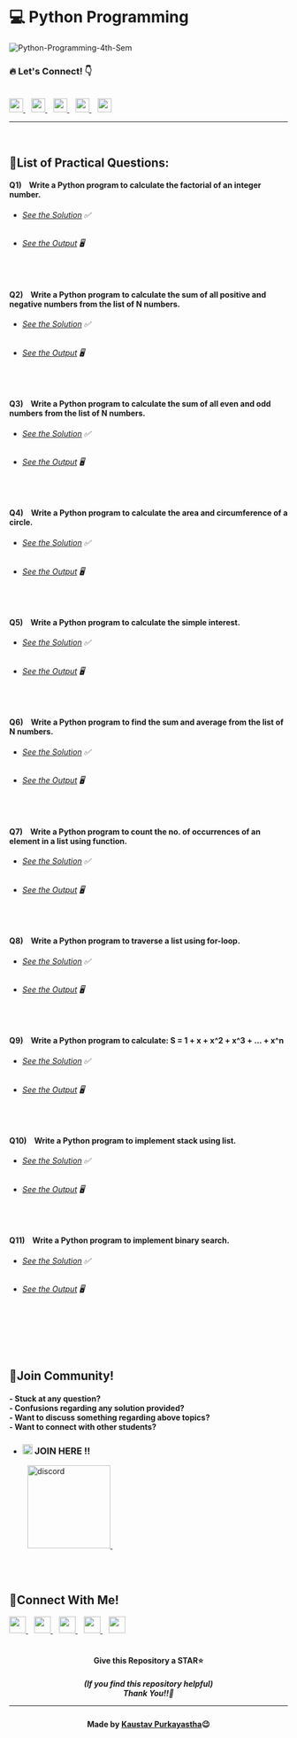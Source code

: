 #  💻 Python Programming

![Python-Programming-4th-Sem](https://socialify.git.ci/Kaustav-Purkayastha/Python-Programming-4th-Sem/image?description=1&descriptionEditable=CSC-SEC-401-L%20-%3E%20%0APython%20Programming%20(LAB)%20&font=Inter&forks=1&language=1&name=1&owner=1&pattern=Charlie%20Brown&stargazers=1&theme=Dark)


### 🔥 Let\'s Connect! 👇 
  <br/>
  <a href="https://twitter.com/imKaustav_">
    <img width="25px" src="https://www.vectorlogo.zone/logos/twitter/twitter-tile.svg" />
  </a>&ensp;
  <a href="https://www.linkedin.com/in/kaustav-02">
    <img width="25px" src="https://www.vectorlogo.zone/logos/linkedin/linkedin-icon.svg" />
  </a>&ensp;
  <a href="https://github.com/Kaustav-Purkayastha">
  <img width="25px" src="https://www.vectorlogo.zone/logos/github/github-icon.svg" />
  </a>&ensp;
  <a href="https://www.instagram.com/_.kaustav._/">
    <img width="25px" src="https://www.vectorlogo.zone/logos/instagram/instagram-icon.svg" />
  </a>&ensp;
  <a href="https://www.facebook.com/kaustav.purkayastha.02/">
  <img width="25px" src="https://www.vectorlogo.zone/logos/facebook/facebook-official.svg" />
  </a>
  
***
<br/>

## 📜List of Practical Questions:

#### Q1) &ensp; Write a Python program to calculate the factorial of an integer number.
- ######  [See the Solution](https://github.com/Kaustav-Purkayastha/Python-Programming-4th-Sem/blob/main/Solutions/Q-01/factorial.py) ✅
- ######  [See the Output](https://github.com/Kaustav-Purkayastha/Python-Programming-4th-Sem/blob/main/Solutions/Q-01/factorial.jpg) 🖥
<br/>


#### Q2) &ensp; Write a Python program to calculate the sum of all positive and negative numbers from the list of N numbers.
- ######  [See the Solution](https://github.com/Kaustav-Purkayastha/Python-Programming-4th-Sem/blob/main/Solutions/Q-02/sumpositivenegative.py) ✅
- ######  [See the Output](https://github.com/Kaustav-Purkayastha/Python-Programming-4th-Sem/blob/main/Solutions/Q-02/sumpositivenegative.jpg) 🖥
<br/>


#### Q3) &ensp; Write a Python program to calculate the sum of all even and odd numbers from the list of N numbers.
- ######  [See the Solution](https://github.com/Kaustav-Purkayastha/Python-Programming-4th-Sem/blob/main/Solutions/Q-03/sumevenodd.py) ✅
- ######  [See the Output](https://github.com/Kaustav-Purkayastha/Python-Programming-4th-Sem/blob/main/Solutions/Q-03/sumevenodd.jpg) 🖥
<br/>


#### Q4) &ensp; Write a Python program to calculate the area and circumference of a circle.
- ######  [See the Solution](https://github.com/Kaustav-Purkayastha/Python-Programming-4th-Sem/blob/main/Solutions/Q-04/circleareacircumference.py) ✅
- ######  [See the Output](https://github.com/Kaustav-Purkayastha/Python-Programming-4th-Sem/blob/main/Solutions/Q-04/circleareacircumference.jpg) 🖥
<br/>


#### Q5) &ensp; Write a Python program to calculate the simple interest.
- ######  [See the Solution](https://github.com/Kaustav-Purkayastha/Python-Programming-4th-Sem/blob/main/Solutions/Q-05/simpleinterest.py) ✅
- ######  [See the Output](https://github.com/Kaustav-Purkayastha/Python-Programming-4th-Sem/blob/main/Solutions/Q-05/simpleinterest.jpg) 🖥
<br/>


#### Q6) &ensp; Write a Python program to find the sum and average from the list of N numbers.
- ######  [See the Solution](https://github.com/Kaustav-Purkayastha/Python-Programming-4th-Sem/blob/main/Solutions/Q-06/sumaverage.py) ✅
- ######  [See the Output](https://github.com/Kaustav-Purkayastha/Python-Programming-4th-Sem/blob/main/Solutions/Q-06/sumaverage.jpg) 🖥
<br/>


#### Q7) &ensp; Write a Python program to count the no. of occurrences of an element in a list using function.
- ######  [See the Solution](https://github.com/Kaustav-Purkayastha/Python-Programming-4th-Sem/blob/main/Solutions/Q-07/countoccurrences.py) ✅
- ######  [See the Output](https://github.com/Kaustav-Purkayastha/Python-Programming-4th-Sem/blob/main/Solutions/Q-07/countoccurrences.jpg) 🖥
<br/>


#### Q8) &ensp; Write a Python program to traverse a list using for-loop.
- ######  [See the Solution](https://github.com/Kaustav-Purkayastha/Python-Programming-4th-Sem/blob/main/Solutions/Q-08/listtraversal.py) ✅
- ######  [See the Output](https://github.com/Kaustav-Purkayastha/Python-Programming-4th-Sem/blob/main/Solutions/Q-08/listtraversal.jpg) 🖥
<br/>


#### Q9) &ensp; Write a Python program to calculate:  S = 1 + x + x^2 + x^3 + ... + x^n
- ######  [See the Solution](https://github.com/Kaustav-Purkayastha/Python-Programming-4th-Sem/blob/main/Solutions/Q-09/seriessum.py) ✅
- ######  [See the Output](https://github.com/Kaustav-Purkayastha/Python-Programming-4th-Sem/blob/main/Solutions/Q-09/seriessum.jpg) 🖥
<br/>


#### Q10) &ensp; Write a Python program to implement stack using list.
- ######  [See the Solution](https://github.com/Kaustav-Purkayastha/Python-Programming-4th-Sem/blob/main/Solutions/Q-10/stackusinglist.py) ✅
- ######  [See the Output](https://github.com/Kaustav-Purkayastha/Python-Programming-4th-Sem/blob/main/Solutions/Q-10/stackusinglist.jpg) 🖥
<br/>


#### Q11) &ensp; Write a Python program to implement binary search.
- ######  [See the Solution](https://github.com/Kaustav-Purkayastha/Python-Programming-4th-Sem/blob/main/Solutions/Q-11/binarysearch.py) ✅
- ######  [See the Output](https://github.com/Kaustav-Purkayastha/Python-Programming-4th-Sem/blob/main/Solutions/Q-11/binarysearch.jpg) 🖥
<br/>




<br/>
<br/>
<br/>


## 🤖Join Community!
<h4>
- Stuck at any question?<br/>
- Confusions regarding any solution provided? <br/>
- Want to discuss something regarding above topics?<br/>
- Want to connect with other students?
</h4>

- ### <img width="18px" src="https://www.vectorlogo.zone/logos/reactjs/reactjs-icon.svg" alt="join"> JOIN HERE !!
&ensp; &ensp; &ensp; <a href="https://discord.gg/B6yCkhuBqw">
<img width="150px" src="https://www.vectorlogo.zone/logos/discordapp/discordapp-official.svg" alt="discord">
</a>&ensp;

<br/>
<br/>


## 🔁Connect With Me!
  <a href="https://twitter.com/imKaustav_">
    <img width="30px" src="https://www.vectorlogo.zone/logos/twitter/twitter-tile.svg" />
  </a>&ensp;
  <a href="https://www.linkedin.com/in/kaustav-02">
    <img width="30px" src="https://www.vectorlogo.zone/logos/linkedin/linkedin-icon.svg" />
  </a>&ensp;
  <a href="https://github.com/Kaustav-Purkayastha">
  <img width="30px" src="https://www.vectorlogo.zone/logos/github/github-icon.svg" />
  </a>&ensp;
  <a href="https://www.instagram.com/_.kaustav._/">
    <img width="30px" src="https://www.vectorlogo.zone/logos/instagram/instagram-icon.svg" />
  </a>&ensp;
  <a href="https://www.facebook.com/kaustav.purkayastha.02/">
  <img width="30px" src="https://www.vectorlogo.zone/logos/facebook/facebook-official.svg" />
  </a>

<br/>
<br/>

<h4 align="center">Give this Repository a STAR⭐</h4>
<h5 align="center">(If you find this repository helpful)
<br/> Thank You!!💝
<hr/>
</h5>
<h4 align="center">Made by <a href="https://twitter.com/imKaustav_">Kaustav Purkayastha</a>😉</h4>
